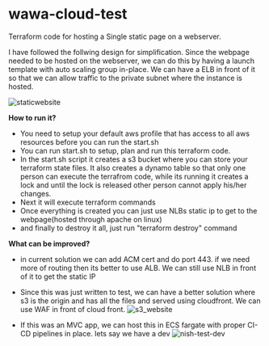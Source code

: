 # wawa-cloud-test
Terraform code for hosting a Single static page on a webserver. 

I have followed the follwing design for simplification. Since the webpage needed to be hosted on the webserver, we can do this by having a launch template with auto scaling group in-place. We can have a ELB in front of it so that we can allow traffic to the private subnet where the instance is hosted. 

![staticwebsite](https://user-images.githubusercontent.com/87870511/126929957-e39051a6-fcea-4629-a329-d31ad1ef48ed.png)


**How to run it?**
- You need to setup your default aws profile that has access to all aws resources before you can run the start.sh
- You can run start.sh to setup, plan and run this terraform code.
- In the start.sh script it creates a s3 bucket where you can store your terraform state files. It also creates a dynamo table so that only one person can execute the terrafrom code, while its running it creates a lock and until the lock is released other person cannot apply his/her changes.
- Next it will execute terraform commands
- Once everything is created you can just use NLBs static ip to get to the webpage(hosted through apache on linux)
- and finally to destroy it all, just run "terraform destroy" command 

**What can be improved?**
- in current solution we can add ACM cert and do port 443. if we need more of routing then its better to use ALB. We can still use NLB in front of it to get the static IP
- Since this was just written to test, we can have a better solution where s3 is the origin and has all the files and served using cloudfront. We can use WAF in front of cloud front.
  ![s3_website](https://user-images.githubusercontent.com/87870511/126925011-99e2fdd6-e89c-4b0e-94df-dade268c2d27.png)


- If this was an MVC app, we can host this in ECS fargate with proper CI-CD pipelines in place. lets say we have a dev
  ![nish-test-dev](https://user-images.githubusercontent.com/87870511/126828709-9ad85175-ae9c-49a6-981b-effb79d38035.png)
